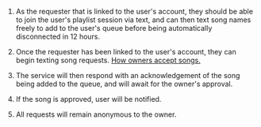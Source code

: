 1. As the requester that is linked to the user's account, they should be able to join the user's playlist session via text, and can then text song names freely to add to the user's queue before being automatically disconnected in 12 hours.

2. Once the requester has been linked to the user's account, they can begin texting song requests. [How owners accept songs.](AcceptSong.md)

3. The service will then respond with an acknowledgement of the song being added to the queue, and will await for the owner's approval.

4. If the song is approved, user will be notified.

5. All requests will remain anonymous to the owner.